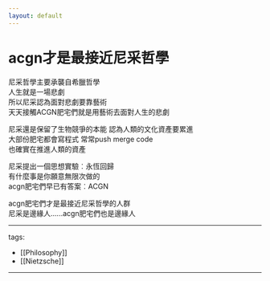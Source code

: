 ```yaml
---
layout: default
---
```


# acgn才是最接近尼采哲學

尼采哲學主要承襲自希臘哲學  
人生就是一場悲劇   
所以尼采認為面對悲劇要靠藝術  
天天接觸ACGN肥宅們就是用藝術去面對人生的悲劇  
  
尼采還是保留了生物競爭的本能 認為人類的文化資產要累進  
大部份肥宅都會寫程式 常常push merge code  
也確實在推進人類的資產  

尼采提出一個思想實驗︰永恆回歸  
有什麼事是你願意無限次做的  
acgn肥宅們早已有答案︰ACGN  

acgn肥宅們才是最接近尼采哲學的人群  
尼采是邊緣人......acgn肥宅們也是邊緣人


---
tags:  
  - [[Philosophy]]
  - [[Nietzsche]]

---